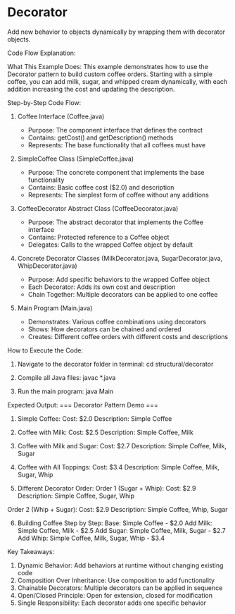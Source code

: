# Decorator



Add new behavior to objects dynamically by wrapping them with decorator objects.

Code Flow Explanation:

What This Example Does:
This example demonstrates how to use the Decorator pattern to build custom coffee orders. Starting with a simple coffee, you can add milk, sugar, and whipped cream dynamically, with each addition increasing the cost and updating the description.

Step-by-Step Code Flow:

1. Coffee Interface (Coffee.java)
   - Purpose: The component interface that defines the contract
   - Contains: getCost() and getDescription() methods
   - Represents: The base functionality that all coffees must have

2. SimpleCoffee Class (SimpleCoffee.java)
   - Purpose: The concrete component that implements the base functionality
   - Contains: Basic coffee cost ($2.0) and description
   - Represents: The simplest form of coffee without any additions

3. CoffeeDecorator Abstract Class (CoffeeDecorator.java)
   - Purpose: The abstract decorator that implements the Coffee interface
   - Contains: Protected reference to a Coffee object
   - Delegates: Calls to the wrapped Coffee object by default

4. Concrete Decorator Classes (MilkDecorator.java, SugarDecorator.java, WhipDecorator.java)
   - Purpose: Add specific behaviors to the wrapped Coffee object
   - Each Decorator: Adds its own cost and description
   - Chain Together: Multiple decorators can be applied to one coffee

5. Main Program (Main.java)
   - Demonstrates: Various coffee combinations using decorators
   - Shows: How decorators can be chained and ordered
   - Creates: Different coffee orders with different costs and descriptions


How to Execute the Code:
1. Navigate to the decorator folder in terminal:
   cd structural/decorator

2. Compile all Java files:
   javac *.java

3. Run the main program:
   java Main

Expected Output:
=== Decorator Pattern Demo ===

1. Simple Coffee:
Cost: $2.0
Description: Simple Coffee

2. Coffee with Milk:
Cost: $2.5
Description: Simple Coffee, Milk

3. Coffee with Milk and Sugar:
Cost: $2.7
Description: Simple Coffee, Milk, Sugar

4. Coffee with All Toppings:
Cost: $3.4
Description: Simple Coffee, Milk, Sugar, Whip

5. Different Decorator Order:
Order 1 (Sugar + Whip):
Cost: $2.9
Description: Simple Coffee, Sugar, Whip

Order 2 (Whip + Sugar):
Cost: $2.9
Description: Simple Coffee, Whip, Sugar

6. Building Coffee Step by Step:
Base: Simple Coffee - $2.0
Add Milk: Simple Coffee, Milk - $2.5
Add Sugar: Simple Coffee, Milk, Sugar - $2.7
Add Whip: Simple Coffee, Milk, Sugar, Whip - $3.4

Key Takeaways:
1. Dynamic Behavior: Add behaviors at runtime without changing existing code
2. Composition Over Inheritance: Use composition to add functionality
3. Chainable Decorators: Multiple decorators can be applied in sequence
4. Open/Closed Principle: Open for extension, closed for modification
5. Single Responsibility: Each decorator adds one specific behavior



